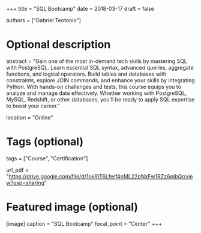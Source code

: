 +++
title = "SQL Bootcamp"
date = 2018-03-17
draft = false

authors = ["Gabriel Teotonio"]

# Optional description
abstract = "Gain one of the most in-demand tech skills by mastering SQL with PostgreSQL. Learn essential SQL syntax, advanced queries, aggregate functions, and logical operators. Build tables and databases with constraints, explore JOIN commands, and enhance your skills by integrating Python. With hands-on challenges and tests, this course equips you to analyze and manage data effectively. Whether working with PostgreSQL, MySQL, Redshift, or other databases, you'll be ready to apply SQL expertise to boost your career."

location = "Online"

# Tags (optional)
tags = ["Course", "Certification"]

url_pdf = "https://drive.google.com/file/d/1okRlT6Lferf4nML22pNxFw1RZz6pIbQr/view?usp=sharing"

# Featured image (optional)
[image]
  caption = "SQL Bootcamp"
  focal_point = "Center"
+++
